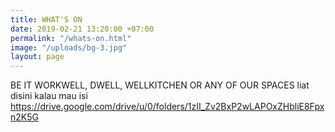```yaml
---
title: WHAT'S ON
date: 2019-02-21 13:20:00 +07:00
permalink: "/whats-on.html"
image: "/uploads/bg-3.jpg"
layout: page
---
```


BE IT WORKWELL, DWELL, WELLKITCHEN OR ANY OF OUR SPACES liat disini kalau mau isi https://drive.google.com/drive/u/0/folders/1zII_Zv2BxP2wLAPOxZHbliE8Fpxn2K5G